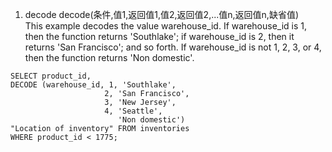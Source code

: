 1. decode
decode(条件,值1,返回值1,值2,返回值2,...值n,返回值n,缺省值)  
This example decodes the value warehouse_id. If warehouse_id is 1, then the function returns 'Southlake'; if warehouse_id is 2, then it returns 'San Francisco'; and so forth. If warehouse_id is not 1, 2, 3, or 4, then the function returns 'Non domestic'.
```
SELECT product_id,
DECODE (warehouse_id, 1, 'Southlake', 
                     2, 'San Francisco', 
                     3, 'New Jersey', 
                     4, 'Seattle',
                        'Non domestic') 
"Location of inventory" FROM inventories
WHERE product_id < 1775;
```

